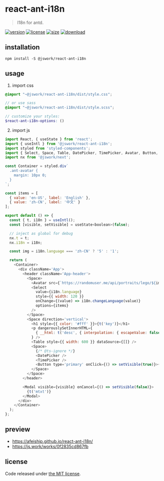 # react-ant-i18n
> I18n for antd.

[![version][version-image]][version-url]
[![license][license-image]][license-url]
[![size][size-image]][size-url]
[![download][download-image]][download-url]

## installation
```shell
npm install -S @jswork/react-ant-i18n
```

## usage
1. import css
  ```scss
  @import "~@jswork/react-ant-i18n/dist/style.css";

  // or use sass
  @import "~@jswork/react-ant-i18n/dist/style.scss";

  // customize your styles:
  $react-ant-i18n-options: ()
  ```
2. import js
  ```js
  import React, { useState } from 'react';
  import { useIntl } from '@jswork/react-ant-i18n';
  import styled from 'styled-components';
  import { Select, Space, Table, DatePicker, TimePicker, Avatar, Button, Modal } from 'antd';
  import nx from '@jswork/next';

  const Container = styled.div`
    .ant-avatar {
      margin: 10px 0;
    }
  `;

  const items = [
    { value: 'en-US', label: 'English' },
    { value: 'zh-CN', label: '中文' }
  ];

  export default () => {
    const { t, i18n } = useIntl();
    const [visible, setVisible] = useState<boolean>(false);

    // inject as global for debug
    nx.t = t;
    nx.i18n = i18n;

    const img = i18n.language === 'zh-CN' ? '5' : '1';

    return (
      <Container>
        <div className='App'>
          <header className='App-header'>
            <Space>
              <Avatar src={`https://randomuser.me/api/portraits/lego/${img}.jpg`} size={120} />
              <Select
                value={i18n.language}
                style={{ width: 120 }}
                onChange={(value) => i18n.changeLanguage(value)}
                options={items}
              />
            </Space>
            <Space direction='vertical'>
              <h1 style={{ color: '#fff' }}>{t('key')}</h1>
              <p dangerouslySetInnerHTML={
                { __html: t('desc', { interpolation: { escapeValue: false } }) }
              } />
              <Table style={{ width: 600 }} dataSource={[]} />
              <Space>
                {/* @ts-ignore */}
                <DatePicker />
                <TimePicker />
                <Button type='primary' onClick={() => setVisible(true)}>{t('open-a-modal')}</Button>
              </Space>
            </Space>
          </header>

          <Modal visible={visible} onCancel={() => setVisible(false)}>
            {t('mtxt')}
          </Modal>
        </div>
      </Container>
    );
  };

  ```

## preview
- https://afeiship.github.io/react-ant-i18n/
- https://js.work/works/0f2835cd867fb

## license
Code released under [the MIT license](https://github.com/afeiship/react-ant-i18n/blob/master/LICENSE.txt).

[version-image]: https://img.shields.io/npm/v/@jswork/react-ant-i18n
[version-url]: https://npmjs.org/package/@jswork/react-ant-i18n

[license-image]: https://img.shields.io/npm/l/@jswork/react-ant-i18n
[license-url]: https://github.com/afeiship/react-ant-i18n/blob/master/LICENSE.txt

[size-image]: https://img.shields.io/bundlephobia/minzip/@jswork/react-ant-i18n
[size-url]: https://github.com/afeiship/react-ant-i18n/blob/master/dist/react-ant-i18n.min.js

[download-image]: https://img.shields.io/npm/dm/@jswork/react-ant-i18n
[download-url]: https://www.npmjs.com/package/@jswork/react-ant-i18n

